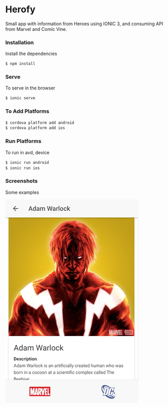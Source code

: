 # Herofy

Small app with information from Heroes using IONIC 3, and consuming API from Marvel and Comic Vine.

### Installation

Install the dependencies

```sh
$ npm install
```

### Serve
To serve in the browser

```sh
$ ionic serve
```

### To Add Platforms
```sh
$ cordova platform add android
$ cordova platform add ios
```

### Run Platforms
To run in avd, device

```sh
$ ionic run android
$ ionic run ios
```

### Screenshots
Some examples

![View this](src/screenshot.jpg)
